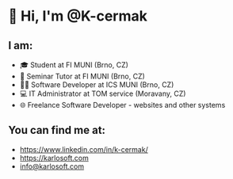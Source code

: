 # 👋 Hi, I'm @K-cermak

## I am:
- 🎓 Student at FI MUNI (Brno, CZ)
- 🏫 Seminar Tutor at FI MUNI (Brno, CZ)
- 👨‍💻 Software Developer at ICS MUNI (Brno, CZ)
- 💻 IT Administrator at TOM service (Moravany, CZ)
- 🌐 Freelance Software Developer - websites and other systems

## You can find me at:
  - https://www.linkedin.com/in/k-cermak/
  - https://karlosoft.com
  - info@karlosoft.com
